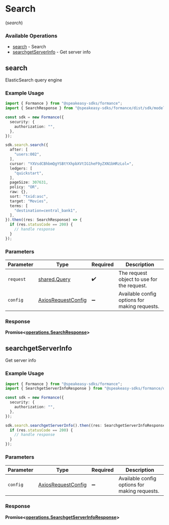 # Search
(*search*)

### Available Operations

* [search](#search) - Search
* [searchgetServerInfo](#searchgetserverinfo) - Get server info

## search

ElasticSearch query engine

### Example Usage

```typescript
import { Formance } from "@speakeasy-sdks/formance";
import { SearchResponse } from "@speakeasy-sdks/formance/dist/sdk/models/operations";

const sdk = new Formance({
  security: {
    authorization: "",
  },
});

sdk.search.search({
  after: [
    "users:002",
  ],
  cursor: "YXVsdCBhbmQgYSBtYXhpbXVtIG1heF9yZXN1bHRzLol=",
  ledgers: [
    "quickstart",
  ],
  pageSize: 307631,
  policy: "OR",
  raw: {},
  sort: "txid:asc",
  target: "Movies",
  terms: [
    "destination=central_bank1",
  ],
}).then((res: SearchResponse) => {
  if (res.statusCode == 200) {
    // handle response
  }
});
```

### Parameters

| Parameter                                                    | Type                                                         | Required                                                     | Description                                                  |
| ------------------------------------------------------------ | ------------------------------------------------------------ | ------------------------------------------------------------ | ------------------------------------------------------------ |
| `request`                                                    | [shared.Query](../../models/shared/query.md)                 | :heavy_check_mark:                                           | The request object to use for the request.                   |
| `config`                                                     | [AxiosRequestConfig](https://axios-http.com/docs/req_config) | :heavy_minus_sign:                                           | Available config options for making requests.                |


### Response

**Promise<[operations.SearchResponse](../../models/operations/searchresponse.md)>**


## searchgetServerInfo

Get server info

### Example Usage

```typescript
import { Formance } from "@speakeasy-sdks/formance";
import { SearchgetServerInfoResponse } from "@speakeasy-sdks/formance/dist/sdk/models/operations";

const sdk = new Formance({
  security: {
    authorization: "",
  },
});

sdk.search.searchgetServerInfo().then((res: SearchgetServerInfoResponse) => {
  if (res.statusCode == 200) {
    // handle response
  }
});
```

### Parameters

| Parameter                                                    | Type                                                         | Required                                                     | Description                                                  |
| ------------------------------------------------------------ | ------------------------------------------------------------ | ------------------------------------------------------------ | ------------------------------------------------------------ |
| `config`                                                     | [AxiosRequestConfig](https://axios-http.com/docs/req_config) | :heavy_minus_sign:                                           | Available config options for making requests.                |


### Response

**Promise<[operations.SearchgetServerInfoResponse](../../models/operations/searchgetserverinforesponse.md)>**

